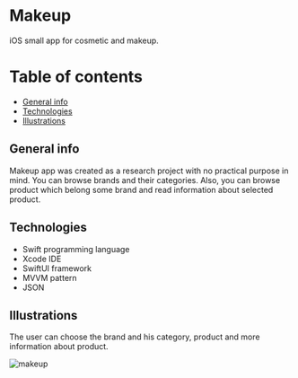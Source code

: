 # Makeup
iOS small app for cosmetic and makeup.

# Table of contents

* [General info](#general-info)
* [Technologies](#technologies)
* [Illustrations](#illustrations)

## General info

Makeup app was created as a research project with no practical purpose in mind.
You can browse brands and their categories. Also, you can browse product which belong some brand and read information about selected product.

## Technologies

* Swift programming language
* Xcode IDE
* SwiftUI framework
* MVVM pattern
* JSON

## Illustrations

The user can choose the brand and his category, product and more information about product.



![makeup](https://user-images.githubusercontent.com/65834374/208305405-7591fe75-b4d3-4826-bc55-8a0cf8f57bc2.JPG)


